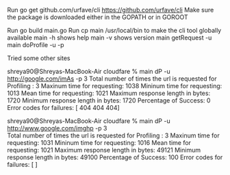 Run go get github.com/urfave/cli 
https://github.com/urfave/cli
Make sure the package is downloaded either in the GOPATH or in GOROOT

Run go build main.go
Run cp main /usr/local/bin to make the cli tool globally available
main -h  shows help
main -v shows version
main getRequest -u <url>
main doProfile -u <url> -p <profile-times>
    
   
   
Tried some other sites
    
shreya90@Shreyas-MacBook-Air cloudfare % main dP -u http://google.com/imAs -p 3
Total number of times the url is requested for Profiling : 3 
Maxinum time for requesting: 1038 
Mininum time for requesting: 1013 
Mean time for requesting: 1021 
Maximum response length in bytes: 1720 
Minimum response length in bytes: 1720 
Percentage of Success: 0 
Error codes for failures: [   404 404 404]


shreya90@Shreyas-MacBook-Air cloudfare % main dP -u http://www.google.com/imghp -p 3                             
Total number of times the url is requested for Profiling : 3 
Maxinum time for requesting: 1031 
Mininum time for requesting: 1016 
Mean time for requesting: 1021 
Maximum response length in bytes: 49121 
Minimum response length in bytes: 49100 
Percentage of Success: 100 
Error codes for failures: [  ] 

